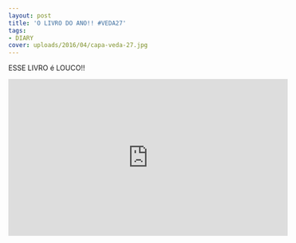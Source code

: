```yaml
---
layout: post
title: 'O LIVRO DO ANO!! #VEDA27'
tags:
- DIARY
cover: uploads/2016/04/capa-veda-27.jpg
---
```


ESSE LIVRO é LOUCO!!

<iframe width="560" height="315" src="https://www.youtube.com/embed/3p5K-XrtEVM" frameborder="0" allowfullscreen></iframe>

